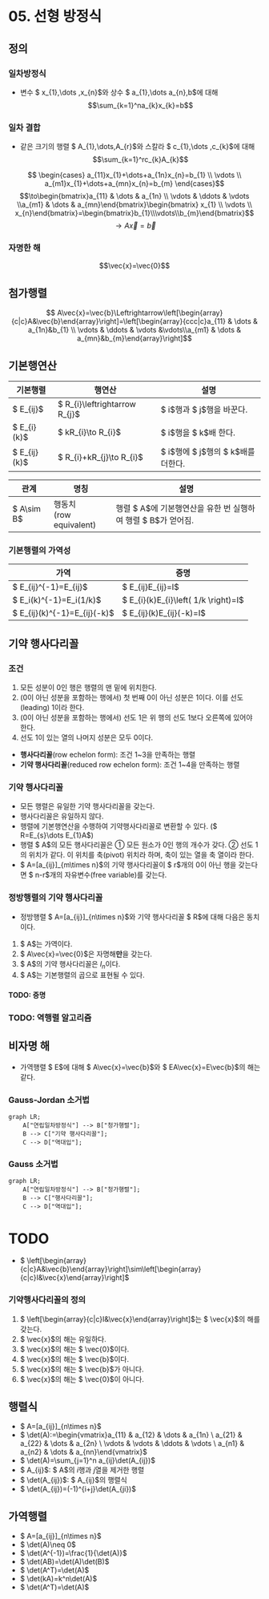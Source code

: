 # 05. 선형 방정식
## 정의
### 일차방정식
* 변수 $ x_{1},\dots ,x_{n}$와 상수 $ a_{1},\dots a_{n},b$에 대해
$$\sum_{k=1}^na_{k}x_{k}=b$$
### 일차 결합
* 같은 크기의 행렬 $ A_{1},\dots,A_{r}$와 스칼라 $ c_{1},\dots ,c_{k}$에 대해
$$\sum_{k=1}^rc_{k}A_{k}$$



$$ \begin{cases}
a_{11}x_{1}+\dots+a_{1n}x_{n}=b_{1} \\
\vdots \\
a_{m1}x_{1}+\dots+a_{mn}x_{n}=b_{m}
\end{cases}$$
$$\to\begin{bmatrix}a_{11} & \dots & a_{1n} \\ \vdots & \ddots & \vdots \\a_{m1} & \dots & a_{mn}\end{bmatrix}\begin{bmatrix}
x_{1} \\ \vdots  \\ x_{n}\end{bmatrix}=\begin{bmatrix}b_{1}\\\vdots\\b_{m}\end{bmatrix}$$
$$ \to A\vec{x}=\vec{b}$$
### 자명한 해

$$\vec{x}=\vec{0}$$

## 첨가행렬
$$ A\vec{x}=\vec{b}\Leftrightarrow\left[\begin{array}{c|c}A&\vec{b}\end{array}\right]=\left[\begin{array}{ccc|c}a_{11} & \dots & a_{1n}&b_{1} \\ \vdots & \ddots & \vdots &\vdots\\a_{m1} & \dots & a_{mn}&b_{m}\end{array}\right]$$
## 기본행연산

| 기본행렬               | 행연산                                 | 설명                                          |
| ------------------ | ----------------------------------- | ------------------------------------------- |
| $ E_{ij}$    | $ R_{i}\leftrightarrow R_{j}$ | $ i$행과 $ j$행을 바꾼다.              |
| $ E_{i}(k)$  | $ kR_{i}\to R_{i}$            | $ i$행을 $ k$배 한다.                |
| $ E_{ij}(k)$ | $ R_{i}+kR_{j}\to R_{i}$      | $ i$행에 $ j$행의 $ k$배를 더한다. |

| 관계               | 명칭                       | 설명                                                  |
| ---------------- | ------------------------ | --------------------------------------------------- |
| $ A\sim B$ | 행동치<br/>(row equivalent) | 행렬 $ A$에 기본행연산을 유한 번 실행하여 행렬 $ B$가 얻어짐. |
### 기본행렬의 가역성

| 가역                                 | 증명                                         |
| ---------------------------------- | ------------------------------------------ |
| $ E_{ij}^{-1}=E_{ij}$        | $ E_{ij}E_{ij}=I$                    |
| $ E_i(k)^{-1}=E_i(1/k)$      | $ E_{i}(k)E_{i}\left( 1/k \right)=I$ |
| $ E_{ij}(k)^{-1}=E_{ij}(-k)$ | $ E_{ij}(k)E_{ij}(-k)=I$             |
## 기약 행사다리꼴
### 조건
1) 모든 성분이 0인 행은 행렬의 맨 밑에 위치한다.
2) (0이 아닌 성분을 포함하는 행에서) 첫 번째 0이 아닌 성분은 1이다. 이를 선도(leading) 1이라 한다.
3) (0이 아닌 성분을 포함하는 행에서) 선도 1은 위 행의 선도 1보다 오른쪽에 있어야 한다.
4) 선도 1이 있는 열의 나머지 성분은 모두 0이다.
* **행사다리꼴**(row echelon form): 조건 1~3을 만족하는 행렬
* **기약 행사다리꼴**(reduced row echelon form): 조건 1~4을 만족하는 행렬
### 기약 행사다리꼴
* 모든 행렬은 유일한 기약 행사다리꼴을 갖는다.
* 행사다리꼴은 유일하지 않다.
* 행렬에 기본행연산을 수행하여 기약행사다리꼴로 변환할 수 있다. ($ R=E_{s}\dots E_{1}A$)
* 행렬 $ A$의 모든 행사다리꼴은 ① 모든 원소가 0인 행의 개수가 갖다. ② 선도 1의 위치가 같다. 이 위치를 축(pivot) 위치라 하며, 축이 있는 열을 축 열이라 한다.
* $ A=[a_{ij}]_{m\times n}$의 기약 행사다리꼴이 $ r$개의 0이 아닌 행을 갖는다면 $ n-r$개의 자유변수(free variable)를 갖는다.
### 정방행렬의 기약 행사다리꼴
* 정방행렬 $ A=[a_{ij}]_{n\times n}$와 기약 행사다리꼴 $ R$에 대해 다음은 동치이다.
1) $ A$는 가역이다.
2) $ A\vec{x}=\vec{0}$은 자명해**만**을 갖는다.
3) $ A$의 기약 행사다리꼴은 $I_{n}$이다.
4) $ A$는 기본행렬의 곱으로 표현될 수 있다.
#### TODO: 증명
### TODO: 역행렬 알고리즘

## 비자명 해
* 가역행렬 $ E$에 대해 $ A\vec{x}=\vec{b}$와 $ EA\vec{x}=E\vec{b}$의 해는 같다.
### Gauss-Jordan 소거법
```mermaid
graph LR;
	A["연립일차방정식"] --> B["청가행렬"];
	B --> C["기약 행사다리꼴"];
	C --> D["역대입"];
```
### Gauss 소거법
```mermaid
graph LR;
	A["연립일차방정식"] --> B["청가행렬"];
	B --> C["행사다리꼴"];
	C --> D["역대입"];
```

# TODO


* $ \left[\begin{array}{c|c}A&\vec{b}\end{array}\right]\sim\left[\begin{array}{c|c}I&\vec{x}\end{array}\right]$





### 기약행사다리꼴의 정의
1. $ \left[\begin{array}{c|c}I&\vec{x}\end{array}\right]$는 $ \vec{x}$의 해를 갖는다.
2. $ \vec{x}$의 해는 유일하다.
3. $ \vec{x}$의 해는 $ \vec{0}$이다.
4. $ \vec{x}$의 해는 $ \vec{b}$이다.
5. $ \vec{x}$의 해는 $ \vec{b}$가 아니다.
6. $ \vec{x}$의 해는 $ \vec{0}$이 아니다.


## 행렬식
* $ A=[a_{ij}]_{n\times n}$
* $ \det(A):=\begin{vmatrix}a_{11} & a_{12} & \dots & a_{1n} \\ a_{21} & a_{22} & \dots & a_{2n} \\ \vdots & \vdots & \ddots & \vdots \\ a_{n1} & a_{n2} & \dots & a_{nn}\end{vmatrix}$
* $ \det(A)=\sum_{j=1}^n a_{ij}\det(A_{ij})$
* $ A_{ij}$: $ A$의 $i$행과 $j$열을 제거한 행렬
* $ \det(A_{ij})$: $ A_{ij}$의 행렬식
* $ \det(A_{ij})=(-1)^{i+j}\det(A_{ji})$
## 가역행렬
* $ A=[a_{ij}]_{n\times n}$
* $ \det(A)\neq 0$
* $ \det(A^{-1})=\frac{1}{\det(A)}$
* $ \det(AB)=\det(A)\det(B)$
* $ \det(A^T)=\det(A)$
* $ \det(kA)=k^n\det(A)$
* $ \det(A^T)=\det(A)$
